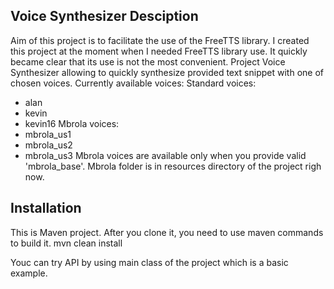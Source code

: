 Voice Synthesizer 
Desciption
-----------
Aim of this project is to facilitate the use of the FreeTTS library. 
I created this project at the moment when I needed FreeTTS library use.
It quickly became clear that its use is not the most convenient.
Project Voice Synthesizer allowing to quickly synthesize provided text snippet with one of chosen
voices.
Currently available voices:
Standard voices:
- alan
- kevin
- kevin16
Mbrola voices:
- mbrola_us1
- mbrola_us2
- mbrola_us3
Mbrola voices are available only when you provide valid 'mbrola_base'. 
Mbrola folder is in resources directory of the project righ now.

Installation
-------------
This is Maven project. After you clone it, you need to use maven commands to build it.
mvn clean install

Youc can try API by using main class of the project which is a basic example.
